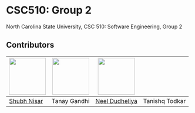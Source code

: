 # CSC510: Group 2

North Carolina State University, CSC 510: Software Engineering, Group 2

## Contributors

| <img src="https://github.com/Shubh-Nisar/CSC510-G2/assets/65038837/9d984cc4-e61f-4d88-8993-14bc72fec40b.png" width=100>                                             | <img src="https://github.com/Shubh-Nisar/CSC510-G2/assets/65588226/fe9079fe-93ca-4e96-a7b1-184dfb132a04.png" width=100 height = 100>                                | <img src="https://avatars.githubusercontent.com/u/67258403?v=4" width=100>                                                                                         |                |
| --------------------------------------------- | ------------ | -------------- | -------------- |
| [Shubh Nisar](https://github.com/Shubh-Nisar) | Tanay Gandhi | [Neel Dudheliya](https://github.com/Neel317) | Tanishq Todkar |
